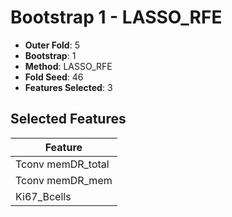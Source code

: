 # Bootstrap 1 - LASSO_RFE

- **Outer Fold**: 5
- **Bootstrap**: 1
- **Method**: LASSO_RFE
- **Fold Seed**: 46
- **Features Selected**: 3

## Selected Features

| Feature |
|---------|
| Tconv memDR_total |
| Tconv memDR_mem |
| Ki67_Bcells |
